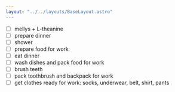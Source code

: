 ```yaml
---
layout: "../../layouts/BaseLayout.astro"
---
```


- [ ] mellys + L-theanine
- [ ] prepare dinner
- [ ] shower
- [ ] prepare food for work
- [ ] eat dinner
- [ ] wash dishes and pack food for work
- [ ] brush teeth
- [ ] pack toothbrush and backpack for work
- [ ] get clothes ready for work: socks, underwear, belt, shirt, pants
